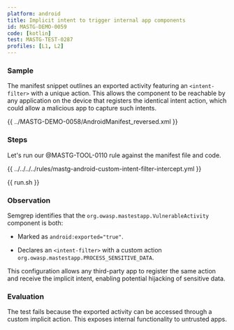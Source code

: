 ```yaml
---
platform: android
title: Implicit intent to trigger internal app components
id: MASTG-DEMO-0059
code: [kotlin]
test: MASTG-TEST-0287
profiles: [L1, L2]
---
```


### Sample

The manifest snippet outlines an exported activity featuring an `<intent-filter>` with a unique action. This allows the component to be reachable by any application on the device that registers the identical intent action, which could allow a malicious app to capture such intents.

{{ ../MASTG-DEMO-0058/AndroidManifest_reversed.xml }}

### Steps

Let's run our @MASTG-TOOL-0110 rule against the manifest file and code.

{{ ../../../../rules/mastg-android-custom-intent-filter-intercept.yml }}

{{ run.sh }}

### Observation

Semgrep identifies that the `org.owasp.mastestapp.VulnerableActivity` component is both:

- Marked as `android:exported="true"`.

- Declares an `<intent-filter>` with a custom action `org.owasp.mastestapp.PROCESS_SENSITIVE_DATA`.

This configuration allows any third-party app to register the same action and receive the implicit intent, enabling potential hijacking of sensitive data.

### Evaluation

The test fails because the exported activity can be accessed through a custom implicit action. This exposes internal functionality to untrusted apps.
